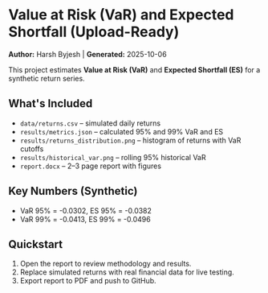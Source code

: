 # Value at Risk (VaR) and Expected Shortfall (Upload-Ready)

**Author:** Harsh Byjesh | **Generated:** 2025-10-06

This project estimates **Value at Risk (VaR)** and **Expected Shortfall (ES)** for a synthetic return series.

## What's Included
- `data/returns.csv` – simulated daily returns
- `results/metrics.json` – calculated 95% and 99% VaR and ES
- `results/returns_distribution.png` – histogram of returns with VaR cutoffs
- `results/historical_var.png` – rolling 95% historical VaR
- `report.docx` – 2–3 page report with figures

## Key Numbers (Synthetic)
- VaR 95% = -0.0302, ES 95% = -0.0382
- VaR 99% = -0.0413, ES 99% = -0.0496

## Quickstart
1. Open the report to review methodology and results.
2. Replace simulated returns with real financial data for live testing.
3. Export report to PDF and push to GitHub.
